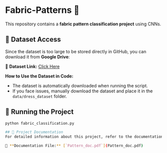 # Fabric-Patterns 🧵

This repository contains a **fabric pattern classification project** using CNNs.

## 📂 Dataset Access
Since the dataset is too large to be stored directly in GitHub, you can download it from **Google Drive**:

🔗 **Dataset Link:** [Click Here](https://drive.google.com/file/d/1BSnecGytqsYF2BOaCFPdsKA8u7MMhMlR/view?usp=drive_link )

**How to Use the Dataset in Code:**
- The dataset is automatically downloaded when running the script.
- If you face issues, manually download the dataset and place it in the `data/dress_dataset` folder.

## 🚀 Running the Project
```bash
python fabric_classification.py

## 📄 Project Documentation
For detailed information about this project, refer to the documentation:

📂 **Documentation File:** [`Pattern_doc.pdf`](Pattern_doc.pdf)